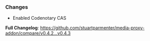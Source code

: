 ### Changes
* Enabled Codenotary CAS

**Full Changelog**: https://github.com/stuartparmenter/media-proxy-addon/compare/v0.4.2...v0.4.3